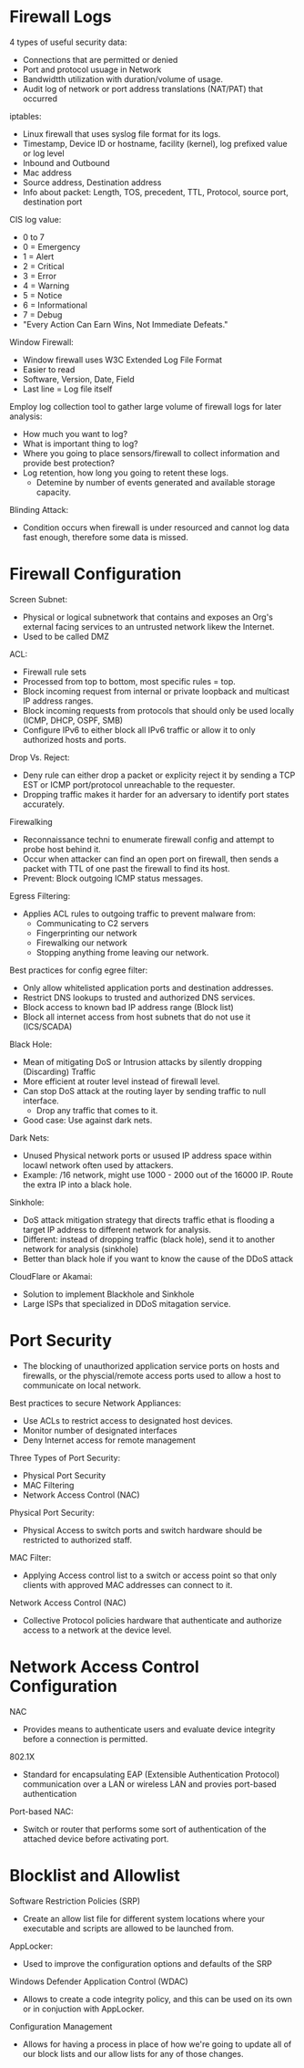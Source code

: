 # Firewall Logs

4 types of useful security data:
- Connections that are permitted or denied
- Port and protocol usuage in Network
- Bandwidtth utilization with duration/volume of usage.
- Audit log of network or port address translations (NAT/PAT) that occurred

iptables:
- Linux firewall that uses syslog  file format for its logs.
- Timestamp, Device ID or hostname, facility (kernel), log prefixed value or log level
- Inbound and Outbound
- Mac address
- Source address, Destination address
- Info about packet: Length, TOS, precedent, TTL, Protocol, source port, destination port

CIS log value:
- 0 to 7
- 0 = Emergency
- 1 = Alert
- 2 = Critical
- 3 = Error
- 4 = Warning
- 5 = Notice
- 6 = Informational
- 7 = Debug
- "Every Action Can Earn Wins, Not Immediate Defeats."


Window Firewall:
- Window firewall uses W3C Extended Log File Format
- Easier to read
- Software, Version, Date, Field
- Last line = Log file itself

Employ log collection tool to gather large volume of firewall logs for later analysis:
- How much you want to log?
- What is important thing to log?
- Where you going to place sensors/firewall to collect information and provide best protection?
- Log retention, how long you going to retent these logs.
  - Detemine by number of events generated and available storage capacity.  

Blinding Attack:
- Condition occurs when firewall is under resourced and cannot log data fast enough, therefore some data is missed.

#

# Firewall Configuration

Screen Subnet:
- Physical or logical subnetwork that contains and exposes an Org's external facing services to an untrusted network likew the Internet.
- Used to be called DMZ

ACL:
- Firewall rule sets
- Processed from top to bottom, most specific rules = top.
- Block incoming request from internal or private loopback and multicast IP address ranges.
- Block incoming requests from protocols that should only be used locally (ICMP, DHCP, OSPF, SMB)
- Configure IPv6 to either block all IPv6 traffic or allow it to only authorized hosts and ports.

Drop Vs. Reject:
- Deny rule can either drop a packet or explicity reject it by sending a TCP EST or ICMP port/protocol unreachable to the requester.
- Dropping traffic makes it harder for an adversary to identify port states accurately.

Firewalking
- Reconnaissance techni to enumerate firewall config and attempt to probe host behind it.
- Occur when attacker can find an open port on firewall, then sends a packet with TTL of one past the firewall to find its host.
- Prevent: Block outgoing ICMP status messages.

Egress Filtering:
- Applies ACL rules to outgoing traffic to prevent malware from:
  - Communicating to C2 servers
  - Fingerprinting our network
  - Firewalking our network
  - Stopping anything frome leaving our network.
 
Best practices for config egree filter:
- Only allow whitelisted application ports and destination addresses.
- Restrict DNS lookups to trusted and authorized DNS services.
- Block access to known bad IP address range (Block list)
- Block all internet access from host subnets that do not use it (ICS/SCADA)

Black Hole:
- Mean of mitigating DoS or Intrusion attacks by silently dropping (Discarding) Traffic
- More efficient at router level instead of firewall level.
- Can stop DoS attack at the routing layer by sending traffic to null interface.
  - Drop any traffic that comes to it.
- Good case: Use against dark nets.

Dark Nets:
- Unused Physical network ports or usused IP address space within locawl network often used by attackers.
- Example: /16 network, might use 1000 - 2000 out of the 16000 IP. Route the extra IP into a black hole.

Sinkhole:
- DoS attack mitigation strategy that directs traffic ethat is flooding a target IP address to different network for analysis.
- Different: instead of dropping traffic (black hole), send it to another network for analysis (sinkhole)
- Better than black hole if you want to know the cause of the DDoS attack

CloudFlare or Akamai:
- Solution to implement Blackhole and Sinkhole
- Large ISPs that specialized in DDoS mitagation service.

#

# Port Security

- The blocking of unauthorized application service ports on hosts and firewalls, or the physcial/remote access ports used to allow a host to communicate on local network.

Best practices to secure Network Appliances:
- Use ACLs to restrict access to designated host devices.
- Monitor number of designated interfaces
- Deny Internet access for remote management


Three Types of Port Security:
- Physical Port Security
- MAC Filtering
- Network Access Control (NAC)

Physical Port Security:
- Physical Access to switch ports and switch hardware should be restricted to authorized staff.

MAC Filter:
- Applying Access control list to a switch or access point so that only clients with approved MAC addresses can connect to it.

Network Access Control (NAC)
- Collective Protocol  policies  hardware that authenticate and authorize access to a network at the device level.

#

# Network Access Control Configuration

NAC 
- Provides means to authenticate users and evaluate device integrity before a connection is permitted.

802.1X
- Standard for encapsulating EAP (Extensible Authentication Protocol) communication over a LAN or wireless LAN and provies port-based authentication

Port-based NAC:
- Switch or router that performs some sort of authentication of the attached device before activating port.

#

# Blocklist and Allowlist

Software Restriction Policies (SRP)
- Create an allow list file for different system locations where your executable and scripts are allowed to be launched from.

AppLocker:
- Used to improve the configuration options and defaults of the SRP

Windows Defender Application Control (WDAC)
- Allows to create a code integrity policy, and this can be used on its own or in conjuction with AppLocker.

Configuration Management
- Allows for having a process in place of how we're going to update all of our block lists and our allow lists for any of those changes.

